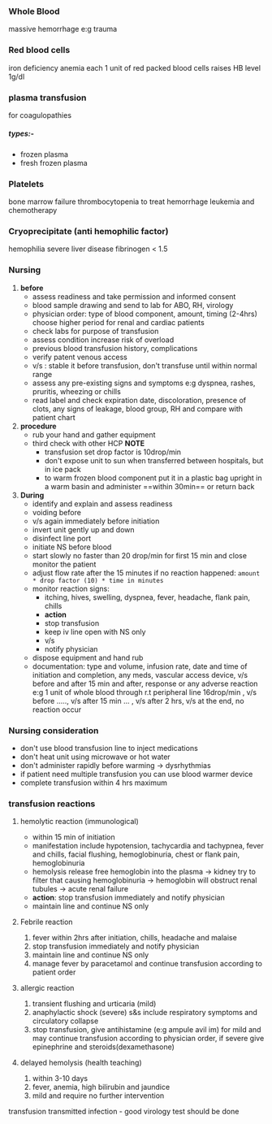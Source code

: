 ### Whole Blood
massive hemorrhage e:g trauma
### Red blood cells
iron deficiency anemia
each 1 unit of red packed blood cells raises HB level 1g/dl
### plasma transfusion
for coagulopathies
##### types:-
- frozen plasma
- fresh frozen plasma
### Platelets
bone marrow failure
thrombocytopenia to treat hemorrhage
leukemia and chemotherapy
### Cryoprecipitate  (anti hemophilic factor)
hemophilia
severe liver disease
fibrinogen < 1.5
### Nursing
1. **before** 
	- assess readiness and take permission and informed consent
	- blood sample drawing and send to lab for ABO, RH, virology
	- physician order: type of blood component, amount, timing (2-4hrs) choose higher period for renal and cardiac patients
	- check labs for purpose of transfusion
	- assess condition increase risk of overload
	- previous blood transfusion history, complications
	- verify patent venous access
	- v/s : stable it before transfusion, don't transfuse until within normal range
	- assess any pre-existing signs and symptoms e:g dyspnea, rashes, pruritis, wheezing or chills	
	- read label and check expiration date, discoloration, presence of clots, any signs of leakage, blood group, RH and compare with patient chart
2. **procedure**
	- rub your hand and gather equipment
	- third check with other HCP
	**NOTE**
		- transfusion set drop factor is 10drop/min
		- don't expose unit to sun when transferred between hospitals, but in ice pack
		- to warm frozen blood component put it in a plastic bag upright in a warm basin and administer ==within 30min== or return back 
3. **During**
	- identify and explain and assess readiness
	- voiding before
	- v/s again immediately before initiation
	- invert unit gently up and down
	- disinfect line port
	- initiate NS before blood
	- start slowly no faster than 20 drop/min for first 15 min and close monitor the patient
	- adjust flow rate after the 15 minutes if no reaction happened: `amount * drop factor (10) * time in minutes`
	- monitor reaction signs:
		- itching, hives, swelling, dyspnea, fever, headache, flank pain, chills
		- **action**
		- stop transfusion
		- keep iv line open with NS only
		- v/s
		- notify physician
	- dispose equipment and hand rub
	- documentation:
		 type and volume, infusion rate, date and time of initiation and completion, any meds, vascular access device, v/s before and after 15 min and after, response or any adverse reaction
		 e:g 1 unit of whole blood through r.t peripheral line 16drop/min , v/s before ....., v/s after 15 min ... , v/s after 2 hrs, v/s at the end, no reaction occur

### Nursing consideration
- don't use blood transfusion line to inject medications
- don't heat unit using microwave or hot water
- don't administer rapidly before warming -> dysrhythmias
- if patient need multiple transfusion you can use blood warmer device
- complete transfusion within 4 hrs maximum
###  transfusion reactions
1. hemolytic reaction (immunological)
	- within 15 min of initiation
	- manifestation include hypotension, tachycardia and tachypnea, fever and chills, facial flushing, hemoglobinuria, chest or flank pain, hemoglobinuria
	- hemolysis release free hemoglobin into the plasma -> kidney try to filter that causing hemoglobinuria -> hemoglobin will obstruct renal tubules -> acute renal failure
	- **action**: stop transfusion immediately and notify physician
	- maintain line and continue NS only
2. Febrile reaction
	1. fever within 2hrs after initiation, chills, headache and malaise
	2. stop transfusion immediately and notify physician
	3. maintain line and continue NS only
	4. manage fever by paracetamol and continue transfusion according to patient order
3. allergic reaction
	1. transient flushing and urticaria (mild)
	2. anaphylactic shock (severe) s&s include respiratory symptoms and circulatory collapse
	3. stop transfusion, give antihistamine (e:g ampule avil im) for mild and may continue transfusion according to physician order, if severe give epinephrine and steroids(dexamethasone)

2. delayed hemolysis (health teaching)
	1. within 3-10 days
	2. fever, anemia, high bilirubin and jaundice
	3. mild and require no further intervention
	
transfusion transmitted infection
	- good virology test should be done	